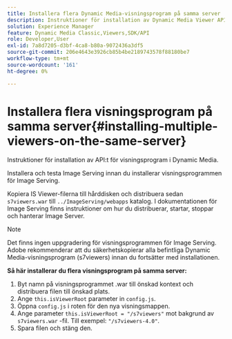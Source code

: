 ```yaml
---
title: Installera flera Dynamic Media-visningsprogram på samma server
description: Instruktioner för installation av Dynamic Media Viewer API.
solution: Experience Manager
feature: Dynamic Media Classic,Viewers,SDK/API
role: Developer,User
exl-id: 7a8d7205-d3bf-4ca8-b80a-9072436a3df5
source-git-commit: 206e4643e3926cb85b4be2189743578f88180be7
workflow-type: tm+mt
source-wordcount: '161'
ht-degree: 0%

---
```


# Installera flera visningsprogram på samma server{#installing-multiple-viewers-on-the-same-server}

<!-- Updated April 06, 2021 from https://wiki.corp.adobe.com/pages/viewpage.action?spaceKey=scene7qa&title=s7Viewers%2C+S7SDK%2C+S7OnDemand+Release+Notes - Contact is Sasha -->

Instruktioner för installation av API:t för visningsprogram i Dynamic Media.

Installera och testa Image Serving innan du installerar visningsprogrammen för Image Serving.

Kopiera IS Viewer-filerna till hårddisken och distribuera sedan `s7viewers.war` till `../ImageServing/webapps` katalog. I dokumentationen för Image Serving finns instruktioner om hur du distribuerar, startar, stoppar och hanterar Image Server.

>[!NOTE]
>
>Det finns ingen uppgradering för visningsprogrammen för Image Serving. Adobe rekommenderar att du säkerhetskopierar alla befintliga Dynamic Media-visningsprogram (s7viewers) innan du fortsätter med installationen.

**Så här installerar du flera visningsprogram på samma server:**

1. Byt namn på visningsprogrammet .war till önskad kontext och distribuera filen till önskad plats.
1. Ange `this.isViewerRoot` parameter in `config.js`.
1. Öppna `config.js` i roten för den nya visningsmappen.
1. Ange parameter `this.isViewerRoot = "/s7viewers"` mot bakgrund av `s7viewers.war` -fil. Till exempel: `"/s7viewers-4.0"`.
1. Spara filen och stäng den.

